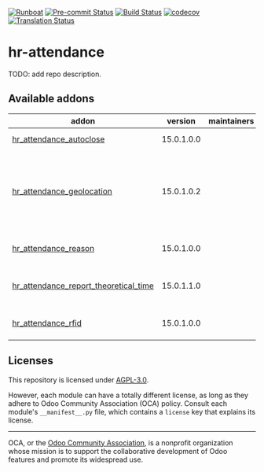 
[![Runboat](https://img.shields.io/badge/runboat-Try%20me-875A7B.png)](https://runboat.odoo-community.org/builds?repo=OCA/hr-attendance&target_branch=15.0)
[![Pre-commit Status](https://github.com/OCA/hr-attendance/actions/workflows/pre-commit.yml/badge.svg?branch=15.0)](https://github.com/OCA/hr-attendance/actions/workflows/pre-commit.yml?query=branch%3A15.0)
[![Build Status](https://github.com/OCA/hr-attendance/actions/workflows/test.yml/badge.svg?branch=15.0)](https://github.com/OCA/hr-attendance/actions/workflows/test.yml?query=branch%3A15.0)
[![codecov](https://codecov.io/gh/OCA/hr-attendance/branch/15.0/graph/badge.svg)](https://codecov.io/gh/OCA/hr-attendance)
[![Translation Status](https://translation.odoo-community.org/widgets/hr-attendance-15-0/-/svg-badge.svg)](https://translation.odoo-community.org/engage/hr-attendance-15-0/?utm_source=widget)

<!-- /!\ do not modify above this line -->

# hr-attendance

TODO: add repo description.

<!-- /!\ do not modify below this line -->

<!-- prettier-ignore-start -->

[//]: # (addons)

Available addons
----------------
addon | version | maintainers | summary
--- | --- | --- | ---
[hr_attendance_autoclose](hr_attendance_autoclose/) | 15.0.1.0.0 |  | Close stale Attendances
[hr_attendance_geolocation](hr_attendance_geolocation/) | 15.0.1.0.2 |  | With this module the geolocation of the user is tracked at the check-in/check-out step
[hr_attendance_reason](hr_attendance_reason/) | 15.0.1.0.0 |  | HR Attendance Reason
[hr_attendance_report_theoretical_time](hr_attendance_report_theoretical_time/) | 15.0.1.1.0 |  | Theoretical vs Attended Time Analysis
[hr_attendance_rfid](hr_attendance_rfid/) | 15.0.1.0.0 |  | HR Attendance RFID

[//]: # (end addons)

<!-- prettier-ignore-end -->

## Licenses

This repository is licensed under [AGPL-3.0](LICENSE).

However, each module can have a totally different license, as long as they adhere to Odoo Community Association (OCA)
policy. Consult each module's `__manifest__.py` file, which contains a `license` key
that explains its license.

----
OCA, or the [Odoo Community Association](http://odoo-community.org/), is a nonprofit
organization whose mission is to support the collaborative development of Odoo features
and promote its widespread use.
